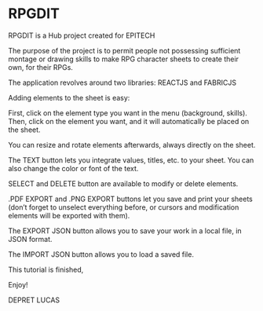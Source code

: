 # RPGDIT
RPGDIT is a Hub project created for EPITECH

The purpose of the project is to permit people not possessing sufficient montage or drawing skills to make RPG character sheets to create their own, for their RPGs.

The application revolves around two libraries: REACTJS and FABRICJS

Adding elements to the sheet is easy:

First, click on the element type you want in the menu (background, skills). Then, click on the element you want, and it will automatically be placed on the sheet.

You can resize and rotate elements afterwards, always directly on the sheet.

The TEXT button lets you integrate values, titles, etc. to your sheet. You can also change the color or font of the text.

SELECT and DELETE button are available to modify or delete elements.

.PDF EXPORT and .PNG EXPORT buttons let you save and print your sheets (don’t forget to unselect everything before, or cursors and modification elements will be exported with them).

The EXPORT JSON button allows you to save your work in a local file, in JSON format.

The IMPORT JSON button allows you to load a saved file.

This tutorial is finished,

Enjoy!

DEPRET LUCAS
